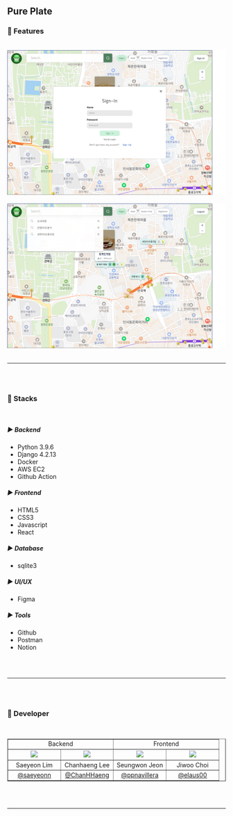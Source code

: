 ## Pure Plate

### 📍 Features

<br>

<img src="https://raw.githubusercontent.com/Pure-Plate/.github/main/profile/src/login.png">
<br>
<br>
<img src="https://raw.githubusercontent.com/Pure-Plate/.github/main/profile/src/main.png">


<br>
<br>

****

<br>
<br>

### 📍 Stacks 

<br>

##### ▶︎ Backend
- Python 3.9.6
- Django 4.2.13
- Docker
- AWS EC2
- Github Action

##### ▶︎ Frontend
- HTML5
- CSS3
- Javascript
- React

##### ▶︎ Database
- sqlite3

##### ▶︎ UI/UX
- Figma

##### ▶︎ Tools
- Github
- Postman
- Notion

<br>
<br>

****

<br>
<br>

### 📍 Developer

<br>

<table border=1 width="90%">
<td align="center"; colspan=2>Backend</td>
<td align="center"; colspan=2>Frontend</td>
</tr>
<tr align="center">
<td width = "25%" align="center"><img src="https://avatars.githubusercontent.com/u/106756920?v=4" width = "100%" ></td>
<td width = "25%" align="center"><img src="https://avatars.githubusercontent.com/u/144714818?v=4" width = "95%" ></td>
<td width = "25%" align="center"><img src="https://avatars.githubusercontent.com/u/50344711?v=4" width = "95%" ></td>
<td width = "25%" align="center"><img src="https://avatars.githubusercontent.com/u/96974725?v=4" width = "100%" ></td>
</tr>
<tr align="center">
<td>Saeyeon Lim</td>
<td>Chanhaeng Lee</td>
<td>Seungwon Jeon</td>
<td>Jiwoo Choi</td>
</tr>
<tr align="center">
<td><a href="https://github.com/saeyeonn">@saeyeonn</td>
<td><a href="https://github.com/">@ChanHHaeng</td>
<td><a href="https://github.com/saeyeonn">@ppnavillera</td>
<td><a href="https://github.com/">@elaus00</td>
</tr>
</table>

<br>
<br>

****
